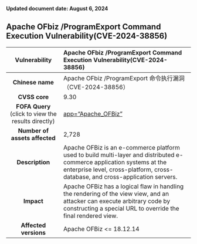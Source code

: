 **Updated document date: August 6, 2024** 

## 	Apache OFbiz /ProgramExport Command Execution Vulnerability(CVE-2024-38856)
|   **Vulnerability**  | Apache OFbiz /ProgramExport Command Execution Vulnerability(CVE-2024-38856)|
| :----:   | :-----|
|  **Chinese name**  |	Apache OFbiz /ProgramExport 命令执行漏洞（CVE-2024-38856） |
| **CVSS core**  | 		9.30 |
| **FOFA Query**  (click to view the results directly)|  [	app=“Apache_OFBiz”](https://fofa.info/result?qbase64=YXBwPSJBcGFjaGVfT0ZCaXoi)|
| **Number of assets affected**  | 2,728 |
| **Description**  |Apache OFBiz is an e-commerce platform used to build multi-layer and distributed e-commerce application systems at the enterprise level, cross-platform, cross-database, and cross-application servers. |
| **Impact** | Apache OFBiz has a logical flaw in handling the rendering of the view view, and an attacker can execute arbitrary code by constructing a special URL to override the final rendered view.
| **Affected versions** |Apache OFBiz <= 18.12.14
